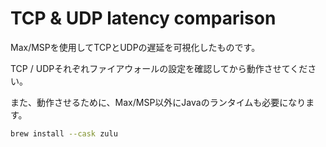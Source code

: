 # TCP & UDP latency comparison

Max/MSPを使用してTCPとUDPの遅延を可視化したものです。

TCP / UDPそれぞれファイアウォールの設定を確認してから動作させてください。

また、動作させるために、Max/MSP以外にJavaのランタイムも必要になります。

```bash
brew install --cask zulu
```